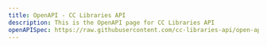 ```yaml
---
title: OpenAPI - CC Libraries API
description: This is the OpenAPI page for CC Libraries API
openAPISpec: https://raw.githubusercontent.com/cc-libraries-api/open-api/master/openapi.json
---
```

